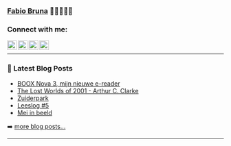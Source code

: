 ### [Fabio Bruna][website] 👋👋🏼👋🏿

### Connect with me:

[<img align="left" alt="Fabio Bruna | Twitter" width="22px" src="https://cdn.jsdelivr.net/npm/simple-icons@v3/icons/twitter.svg" />][twitter]
[<img align="left" alt="Fabio Bruna | LinkedIn" width="22px" src="https://cdn.jsdelivr.net/npm/simple-icons@v3/icons/linkedin.svg" />][linkedin]
[<img align="left" alt="Fabio Bruna | Flickr" width="22px" src="https://cdn.jsdelivr.net/npm/simple-icons@v3/icons/flickr.svg" />][flickr]
[<img align="left" alt="Fabio Bruna | Spotify" width="22px" src="https://cdn.jsdelivr.net/npm/simple-icons@v3/icons/spotify.svg" />][spotify]

<br />

---

### 📕 Latest Blog Posts

<!-- BLOG-POST-LIST:START -->
- [BOOX Nova 3, mijn nieuwe e-reader](https://fabiobruna.nl/2021/08/15/boox-nova-3-mijn-nieuwe-e-reader/)
- [The Lost Worlds of 2001 - Arthur C. Clarke](https://fabiobruna.nl/2021/07/28/the-lost-worlds-of-2001/)
- [Zuiderpark](https://fabiobruna.nl/2021/07/11/zuiderpark/)
- [Leeslog #5](https://fabiobruna.nl/2021/06/12/leeslog-5/)
- [Mei in beeld](https://fabiobruna.nl/2021/06/02/april-in-beeld/)
<!-- BLOG-POST-LIST:END -->

➡️ [more blog posts...](https://fabiobruna.nl)

---

[website]: https://fabiobruna.nl
[twitter]: https://twitter.com/fabiobruna
[flickr]: https://www.flickr.com/photos/_fabio/
[linkedin]: https://linkedin.com/in/fabiobruna
[spotify]: https://open.spotify.com/user/fabiobruna
